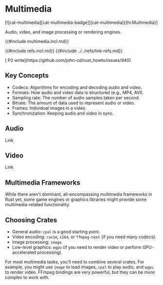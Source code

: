 # Multimedia

[![cat-multimedia][cat-multimedia-badge]][cat-multimedia]{{hi:Multimedia}}

Audio, video, and image processing or rendering engines.

{{#include multimedia.incl.md}}

{{#include refs.incl.md}}
{{#include ../../refs/link-refs.md}}

<div class="hidden">
[ P2 write](https://github.com/john-cd/rust_howto/issues/940)

## Key Concepts

- Codecs: Algorithms for encoding and decoding audio and video.
- Formats: How audio and video data is structured (e.g., MP4, AVI).
- Sampling rate: The number of audio samples taken per second.
- Bitrate: The amount of data used to represent audio or video.
- Frames: Individual images in a video.
- Synchronization: Keeping audio and video in sync.

## Audio

Link

## Video

Link

## Multimedia Frameworks

While there aren't dominant, all-encompassing multimedia frameworks in Rust yet, some game engines or graphics libraries might provide some multimedia-related functionality.

## Choosing Crates

- General audio: `cpal` is a good starting point.
- Video encoding: `rav1e`, `x264`, or `ffmpeg-next` (if you need many codecs).
- Image processing: `image`.
- Low-level graphics: `wgpu` (if you need to render video or perform GPU-accelerated processing).

For most multimedia tasks, you'll need to combine several crates. For example, you might use `image` to load images, `cpal` to play audio, and `wgpu` to render video. FFmpeg bindings are very powerful, but they can be more complex to work with.

</div>
